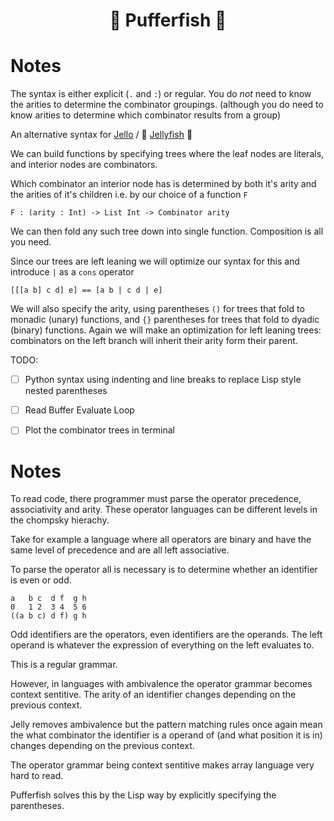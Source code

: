 # <p align="center">🐡 Pufferfish 🐡</p>


# Notes
The syntax is either explicit (`.` and `:`) or regular.
You do *not* need to know the arities to determine the combinator groupings.
(although you do need to know arities to determine which combinator results from a group)

An alternative syntax for [Jello](https://github.com/codereport/jello)
/ 🪼 [Jellyfish](https://github.com/codereport/jellyfish) 🪼

We can build functions by specifying trees where the leaf nodes are literals, and interior nodes are combinators.

Which combinator an interior node has is determined by both it's arity and the arities of it's children i.e. by our choice of a function `F`
```
F : (arity : Int) -> List Int -> Combinator arity
```

We can then fold any such tree down into single function. Composition is all you need.


Since our trees are left leaning we will optimize our syntax for this and introduce `|` as a `cons` operator
```
[[[a b] c d] e] == [a b | c d | e]
```

We will also specify the arity, using parentheses `()` for trees that fold to monadic (unary) functions, and `{}` parentheses for trees that fold to dyadic (binary) functions. Again we will make an optimization for left leaning trees: combinators on the left branch will inherit their arity form their parent.

TODO:
- [ ] Python syntax using indenting and line breaks to replace Lisp style nested parentheses
- [ ] Read Buffer Evaluate Loop
- [ ] Plot the combinator trees in terminal



# Notes

To read code, there programmer must parse the operator precedence, associativity and arity.
These operator languages can be different levels in the chompsky hierachy.

Take for example a language where all operators are binary and have the same level of precedence and are all left associative.

To parse the operator all is necessary is to determine whether an identifier is even or odd.
```
a   b c  d f  g h
0   1 2  3 4  5 6
((a b c) d f) g h
```
Odd identifiers are the operators, even identifiers are the operands.
The left operand is whatever the expression of everything on the left evaluates to.

This is a regular grammar.

However, in languages with ambivalence the operator grammar becomes context sentitive.
The arity of an identifier changes depending on the previous context.

Jelly removes ambivalence but the pattern matching rules once again mean the what combinator the identifier is a operand of (and what position it is in) changes depending on the previous context.

The operator grammar being context sentitive makes array language very hard to read.

Pufferfish solves this by the Lisp way by explicitly specifying the parentheses.



